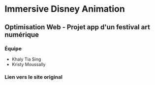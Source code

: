 # Immersive Disney Animation

## Optimisation Web - Projet app d'un festival art numérique

### Équipe

- Khaly Tia Sing
- Kristy Moussally

### Lien vers le site original
